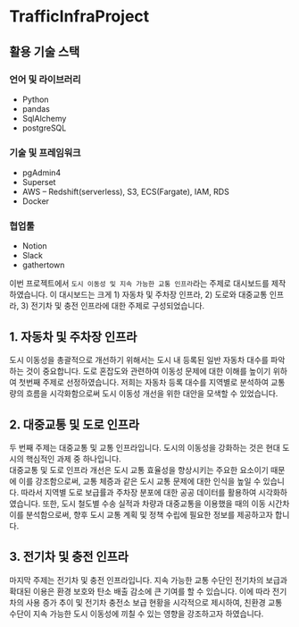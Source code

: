 # TrafficInfraProject

## 활용 기술 스택
### 언어 및 라이브러리
-	Python
- pandas
- SqlAlchemy
-	postgreSQL
### 기술 및 프레임워크
-	pgAdmin4
-	Superset
-	AWS – Redshift(serverless), S3, ECS(Fargate), IAM, RDS
-	Docker
### 협업툴
-	Notion
-	Slack
- gathertown

이번 프로젝트에서 ``도시 이동성 및 지속 가능한 교통 인프라``라는 주제로 대시보드를 제작하였습니다. 이 대시보드는 크게  1) 자동차 및 주차장 인프라, 2) 도로와 대중교통 인프라, 3) 전기차 및 충전 인프라에 대한 주제로 구성되었습니다. 

## 1. **자동차 및 주차장 인프라**
  도시 이동성을 총괄적으로 개선하기 위해서는 도시 내 등록된 일반 자동차 대수를 파악하는 것이 중요합니다. 도로 혼잡도와 관련하여 이동성 문제에 대한 이해를 높이기 위하여 첫번째 주제로 선정하였습니다. 저희는 자동차 등록 대수를 지역별로 분석하여 교통량의 흐름을 시각화함으로써 도시 이동성 개선을 위한 대안을 모색할 수 있었습니다.

## 2. **대중교통 및 도로 인프라**
 두 번째 주제는 대중교통 및 교통 인프라입니다.
도시의 이동성을 강화하는 것은 현대 도시의 핵심적인 과제 중 하나입니다.  
 대중교통 및 도로 인프라 개선은 도시 교통 효율성을 향상시키는 주요한 요소이기 때문에 이를 강조함으로써, 교통 체증과 같은 도시 교통 문제에 대한 인식을 높일 수 있습니다. 따라서 지역별 도로 보급률과 주차장 분포에 대한 공공 데이터를 활용하여 시각화하였습니다.
또한, 도시 철도별 수송 실적과 차량과 대중교통을 이용했을 때의 이동 시간차이를 분석함으로써, 향후 도시 교통 계획 및 정책 수립에 필요한 정보를 제공하고자 합니다.

## 3. **전기차 및 충전 인프라**
 마지막 주제는 전기차 및 충전 인프라입니다. 지속 가능한 교통 수단인 전기차의 보급과 확대된 이용은 환경 보호와 탄소 배출 감소에 큰 기여를 할 수 있습니다. 이에 따라 전기차의 사용 증가 추이 및 전기차 충전소 보급 현황을 시각적으로 제시하여, 친환경 교통 수단이 지속 가능한 도시 이동성에 끼칠 수 있는 영향을 강조하고자 하였습니다.
